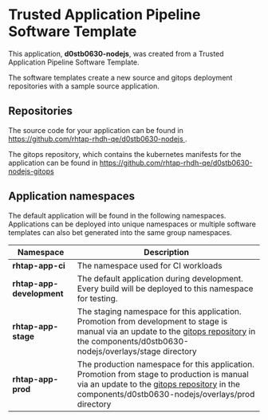 # Trusted Application Pipeline Software Template

This application, **d0stb0630-nodejs**, was created from a Trusted Application Pipeline Software Template.

The software templates create a new source and gitops deployment repositories with a sample source application. 

## Repositories

The source code for your application can be found in [https://github.com/rhtap-rhdh-qe/d0stb0630-nodejs ](https://github.com/rhtap-rhdh-qe/d0stb0630-nodejs ).
 
The gitops repository, which contains the kubernetes manifests for the application can be found in 
[https://github.com/rhtap-rhdh-qe/d0stb0630-nodejs-gitops ](https://github.com/rhtap-rhdh-qe/d0stb0630-nodejs-gitops ) 

## Application namespaces 

The default application will be found in the following namespaces. Applications can be deployed into unique namespaces or multiple software templates can also bet generated into the same group namespaces.  

|  Namespace   |  Description   |  
| -------- | -------- |
| **rhtap-app-ci** | The namespace used for CI workloads |
| **rhtap-app-development** | The default application during development. Every build will be deployed to this namespace for testing. |
| **rhtap-app-stage** | The staging namespace for this application. Promotion from development to stage is manual via an update to the [gitops repository](https://github.com/rhtap-rhdh-qe/d0stb0630-nodejs-gitops ) in the components/d0stb0630-nodejs/overlays/stage directory |
| **rhtap-app-prod** | The production namespace for this application. Promotion from stage to production is manual via an update to the [gitops repository](https://github.com/rhtap-rhdh-qe/d0stb0630-nodejs-gitops ) in the components/d0stb0630-nodejs/overlays/prod directory |